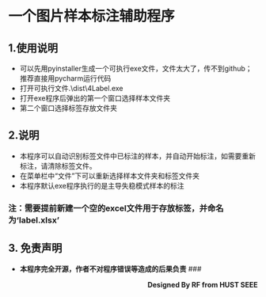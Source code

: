 #  **一个图片样本标注辅助程序**
## **1.使用说明**
* 可以先用pyinstaller生成一个可执行exe文件，文件太大了，传不到github；推荐直接用pycharm运行代码
* 打开可执行文件.\dist\4Label.exe
* 打开exe程序后弹出的第一个窗口选择样本文件夹
* 第二个窗口选择标签存放文件夹
## **2.说明**
* 本程序可以自动识别标签文件中已标注的样本，并自动开始标注，如需要重新标注，请清除标签文件。
* 在菜单栏中“文件”下可以重新选择样本文件夹和标签文件夹
* 本程序默认exe程序执行的是主导失稳模式样本的标注
### **注：需要提前新建一个空的excel文件用于存放标签，并命名为‘__label.xlsx__’**
## **3. 免责声明**
* **本程序完全开源，作者不对程序错误等造成的后果负责**
###<p align="right"> **Designed By RF from HUST SEEE**</p>
